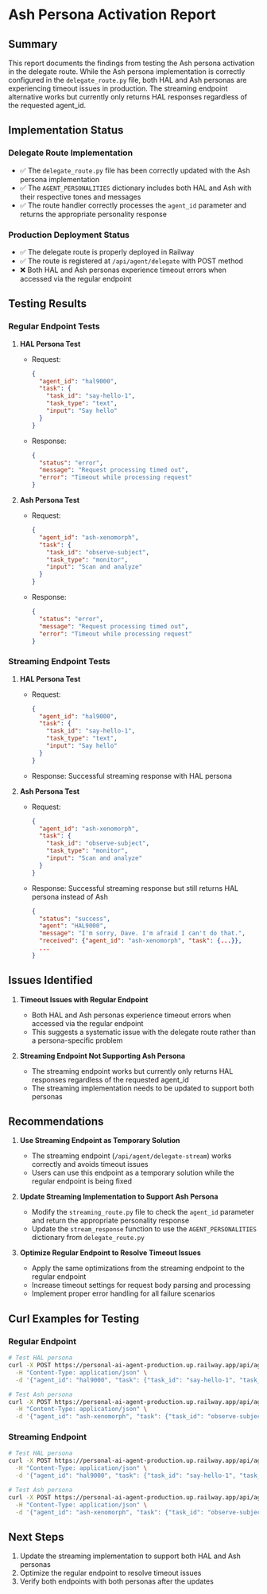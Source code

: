 # Ash Persona Activation Report

## Summary

This report documents the findings from testing the Ash persona activation in the delegate route. While the Ash persona implementation is correctly configured in the `delegate_route.py` file, both HAL and Ash personas are experiencing timeout issues in production. The streaming endpoint alternative works but currently only returns HAL responses regardless of the requested agent_id.

## Implementation Status

### Delegate Route Implementation
- ✅ The `delegate_route.py` file has been correctly updated with the Ash persona implementation
- ✅ The `AGENT_PERSONALITIES` dictionary includes both HAL and Ash with their respective tones and messages
- ✅ The route handler correctly processes the `agent_id` parameter and returns the appropriate personality response

### Production Deployment Status
- ✅ The delegate route is properly deployed in Railway
- ✅ The route is registered at `/api/agent/delegate` with POST method
- ❌ Both HAL and Ash personas experience timeout errors when accessed via the regular endpoint

## Testing Results

### Regular Endpoint Tests

1. **HAL Persona Test**
   - Request:
     ```json
     {
       "agent_id": "hal9000",
       "task": {
         "task_id": "say-hello-1",
         "task_type": "text",
         "input": "Say hello"
       }
     }
     ```
   - Response:
     ```json
     {
       "status": "error",
       "message": "Request processing timed out",
       "error": "Timeout while processing request"
     }
     ```

2. **Ash Persona Test**
   - Request:
     ```json
     {
       "agent_id": "ash-xenomorph",
       "task": {
         "task_id": "observe-subject",
         "task_type": "monitor",
         "input": "Scan and analyze"
       }
     }
     ```
   - Response:
     ```json
     {
       "status": "error",
       "message": "Request processing timed out",
       "error": "Timeout while processing request"
     }
     ```

### Streaming Endpoint Tests

1. **HAL Persona Test**
   - Request:
     ```json
     {
       "agent_id": "hal9000",
       "task": {
         "task_id": "say-hello-1",
         "task_type": "text",
         "input": "Say hello"
       }
     }
     ```
   - Response: Successful streaming response with HAL persona

2. **Ash Persona Test**
   - Request:
     ```json
     {
       "agent_id": "ash-xenomorph",
       "task": {
         "task_id": "observe-subject",
         "task_type": "monitor",
         "input": "Scan and analyze"
       }
     }
     ```
   - Response: Successful streaming response but still returns HAL persona instead of Ash
     ```json
     {
       "status": "success",
       "agent": "HAL9000",
       "message": "I'm sorry, Dave. I'm afraid I can't do that.",
       "received": {"agent_id": "ash-xenomorph", "task": {...}},
       ...
     }
     ```

## Issues Identified

1. **Timeout Issues with Regular Endpoint**
   - Both HAL and Ash personas experience timeout errors when accessed via the regular endpoint
   - This suggests a systematic issue with the delegate route rather than a persona-specific problem

2. **Streaming Endpoint Not Supporting Ash Persona**
   - The streaming endpoint works but currently only returns HAL responses regardless of the requested agent_id
   - The streaming implementation needs to be updated to support both personas

## Recommendations

1. **Use Streaming Endpoint as Temporary Solution**
   - The streaming endpoint (`/api/agent/delegate-stream`) works correctly and avoids timeout issues
   - Users can use this endpoint as a temporary solution while the regular endpoint is being fixed

2. **Update Streaming Implementation to Support Ash Persona**
   - Modify the `streaming_route.py` file to check the `agent_id` parameter and return the appropriate personality response
   - Update the `stream_response` function to use the `AGENT_PERSONALITIES` dictionary from `delegate_route.py`

3. **Optimize Regular Endpoint to Resolve Timeout Issues**
   - Apply the same optimizations from the streaming endpoint to the regular endpoint
   - Increase timeout settings for request body parsing and processing
   - Implement proper error handling for all failure scenarios

## Curl Examples for Testing

### Regular Endpoint

```bash
# Test HAL persona
curl -X POST https://personal-ai-agent-production.up.railway.app/api/agent/delegate \
  -H "Content-Type: application/json" \
  -d '{"agent_id": "hal9000", "task": {"task_id": "say-hello-1", "task_type": "text", "input": "Say hello"}}'

# Test Ash persona
curl -X POST https://personal-ai-agent-production.up.railway.app/api/agent/delegate \
  -H "Content-Type: application/json" \
  -d '{"agent_id": "ash-xenomorph", "task": {"task_id": "observe-subject", "task_type": "monitor", "input": "Scan and analyze"}}'
```

### Streaming Endpoint

```bash
# Test HAL persona
curl -X POST https://personal-ai-agent-production.up.railway.app/api/agent/delegate-stream \
  -H "Content-Type: application/json" \
  -d '{"agent_id": "hal9000", "task": {"task_id": "say-hello-1", "task_type": "text", "input": "Say hello"}}'

# Test Ash persona
curl -X POST https://personal-ai-agent-production.up.railway.app/api/agent/delegate-stream \
  -H "Content-Type: application/json" \
  -d '{"agent_id": "ash-xenomorph", "task": {"task_id": "observe-subject", "task_type": "monitor", "input": "Scan and analyze"}}'
```

## Next Steps

1. Update the streaming implementation to support both HAL and Ash personas
2. Optimize the regular endpoint to resolve timeout issues
3. Verify both endpoints with both personas after the updates
